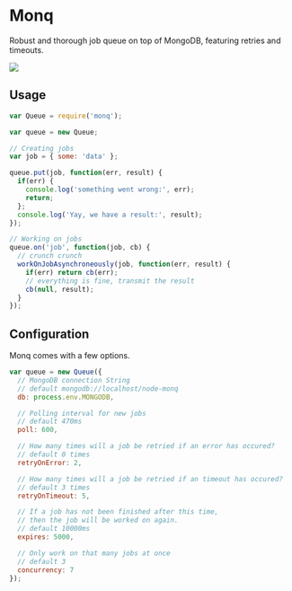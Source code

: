 # Monq

Robust and thorough job queue on top of MongoDB, featuring retries and timeouts.

<img src='https://raw.github.com/strathausen/node-monq/master/images/Monk_Hawaii.jpg' />

## Usage

```js
var Queue = require('monq');

var queue = new Queue;

// Creating jobs
var job = { some: 'data' };

queue.put(job, function(err, result) {
  if(err) {
    console.log('something went wrong:', err);
    return;
  };
  console.log('Yay, we have a result:', result);
});

// Working on jobs
queue.on('job', function(job, cb) {
  // crunch crunch
  workOnJobAsynchroneously(job, function(err, result) {
    if(err) return cb(err);
    // everything is fine, transmit the result
    cb(null, result);
  }
});
```

## Configuration

Monq comes with a few options.

```js
var queue = new Queue({
  // MongoDB connection String
  // default mongodb://localhost/node-monq
  db: process.env.MONGODB,

  // Polling interval for new jobs
  // default 470ms
  poll: 600,

  // How many times will a job be retried if an error has occured?
  // default 0 times
  retryOnError: 2,

  // How many times will a job be retried if an timeout has occured?
  // default 3 times
  retryOnTimeout: 5,

  // If a job has not been finished after this time,
  // then the job will be worked on again.
  // default 10000ms
  expires: 5000,

  // Only work on that many jobs at once
  // default 3
  concurrency: 7
});
```
